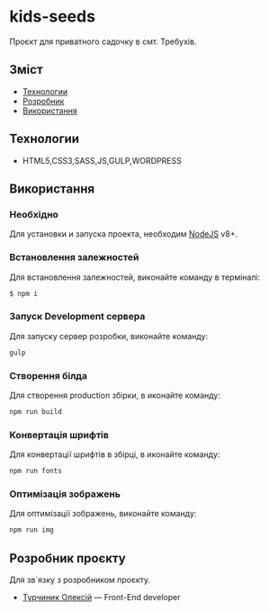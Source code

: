 # kids-seeds

Проєкт для приватного садочку в смт. Требухів.

## Зміст

- [Технологии](#технологии)
- [Розробник](#Розробник-проєкту)
- [Використання](#Використання)

## Технологии

- HTML5,CSS3,SASS,JS,GULP,WORDPRESS

## Використання

### Необхідно

Для установки и запуска проекта, необходим [NodeJS](https://nodejs.org/) v8+.

### Встановлення залежностей

Для встановлення залежностей, виконайте команду в терміналі:

```sh
$ npm i
```

### Запуск Development сервера

Для запуску сервер розробки, виконайте команду:

```sh
gulp
```

### Створення білда

Для створення production збірки, в иконайте команду:

```sh
npm run build
```

### Конвертація шрифтів

Для конвертації шрифтів в збірці, в иконайте команду:

```sh
npm run fonts
```

### Оптимізація зображень

Для оптимізації зображень, виконайте команду:

```sh
npm run img
```

## Розробник проєкту

Для зв`язку з розробником проєкту.

- [Турчиник Олексій](https://www.linkedin.com/in/turchynyk-oleksii/) — Front-End developer
